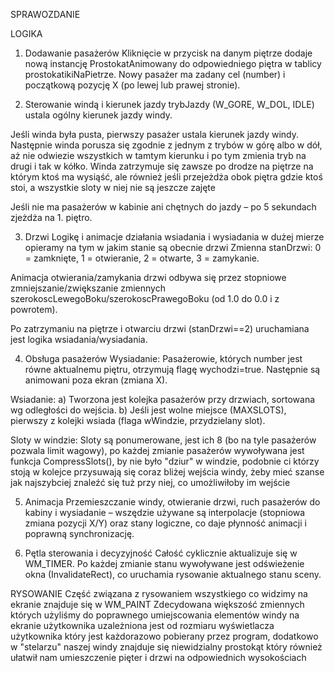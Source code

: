 SPRAWOZDANIE

LOGIKA

1. Dodawanie pasażerów
Kliknięcie w przycisk na danym piętrze dodaje nową instancję ProstokatAnimowany do odpowiedniego piętra w tablicy prostokatikiNaPietrze. Nowy pasażer ma zadany cel (number) i początkową pozycję X (po lewej lub prawej stronie).

2. Sterowanie windą i kierunek jazdy
trybJazdy (W_GORE, W_DOL, IDLE) ustala ogólny kierunek jazdy windy.

Jeśli winda była pusta, pierwszy pasażer ustala kierunek jazdy windy. Następnie winda porusza się zgodnie z jednym z trybów w górę albo w dół, aż nie odwiezie wszystkich w tamtym kierunku i po tym zmienia tryb na drugi i tak w kółko. 
Winda zatrzymuje się zawsze po drodze na piętrze na którym ktoś ma wysiąść, ale również jeśli przejeżdża obok piętra gdzie ktoś stoi, a wszystkie sloty w niej nie są jeszcze zajęte

Jeśli nie ma pasażerów w kabinie ani chętnych do jazdy – po 5 sekundach zjeżdża na 1. piętro.

3. Drzwi
Logikę i animacje działania wsiadania i wysiadania w dużej mierze opieramy na tym w jakim stanie są obecnie drzwi
Zmienna stanDrzwi:
0 = zamknięte, 1 = otwieranie, 2 = otwarte, 3 = zamykanie.

Animacja otwierania/zamykania drzwi odbywa się przez stopniowe zmniejszanie/zwiększanie zmiennych szerokoscLewegoBoku/szerokoscPrawegoBoku (od 1.0 do 0.0 i z powrotem).

Po zatrzymaniu na piętrze i otwarciu drzwi (stanDrzwi==2) uruchamiana jest logika wsiadania/wysiadania.

4. Obsługa pasażerów
Wysiadanie: Pasażerowie, których number jest równe aktualnemu piętru, otrzymują flagę wychodzi=true. Następnie są animowani poza ekran (zmiana X).

Wsiadanie:
a) Tworzona jest kolejka pasażerów przy drzwiach, sortowana wg odległości do wejścia.
b) Jeśli jest wolne miejsce (MAXSLOTS), pierwszy z kolejki wsiada (flaga wWindzie, przydzielany slot).

Sloty w windzie:
Sloty są ponumerowane, jest ich 8 (bo na tyle pasażerów pozwala limit wagowy), po każdej zmianie pasażerów wywoływana jest funkcja CompressSlots(), by nie było "dziur" w windzie, 
podobnie ci którzy stoją w kolejce przysuwają się coraz bliżej wejścia windy, żeby mieć szanse jak najszybciej znaleźć się tuż przy niej, co umożliwiłoby im wejście

5. Animacja
Przemieszczanie windy, otwieranie drzwi, ruch pasażerów do kabiny i wysiadanie – wszędzie używane są interpolacje (stopniowa zmiana pozycji X/Y) oraz stany logiczne, co daje płynność animacji i poprawną synchronizację.

6. Pętla sterowania i decyzyjność
Całość cyklicznie aktualizuje się w WM_TIMER. Po każdej zmianie stanu wywoływane jest odświeżenie okna (InvalidateRect), co uruchamia rysowanie aktualnego stanu sceny.


RYSOWANIE
Część związana z rysowaniem wszystkiego co widzimy na ekranie znajduje się w WM_PAINT
Zdecydowana większość zmiennych których użyliśmy do poprawnego umiejscowania elementów windy na ekranie użytkownika uzależniona jest od rozmiaru wyświetlacza użytkownika który jest każdorazowo pobierany przez program, 
dodatkowo w "stelarzu" naszej windy znajduje się niewidzialny prostokąt który również ułatwił nam umieszczenie pięter i drzwi na odpowiednich wysokościach

